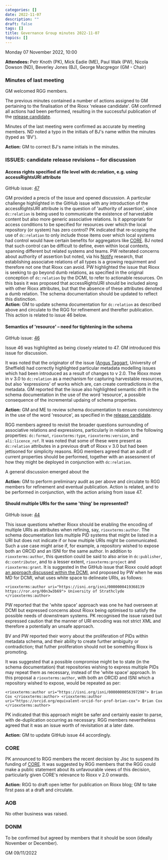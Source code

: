 ```yaml
---
categories: []
date: 2022-11-07
description: ""
draft: false
tags: []
title: Governance Group minutes 2022-11-07
topics: []
---
```


Monday 07 November 2022, 10:00

**Attendees:** Petr Knoth (PK), Mick Eadie (ME), Paul Walk (PW), Nicola Dowson (ND), Beverley Jones (BJ), George Macgregor (GM - Chair)

### Minutes of last meeting

GM welcomed RGG members. 

The previous minutes contained a number of actions assigned to GM pertaining to the finalisation of the Rioxx 'release candidate'. GM confirmed all actions had been performed, resulting in the successful publication of the [release candidate](https://www.rioxx.net/profiles/v3-0-rc-1/). 

Minutes of the last meeting were confirmed as accurate by meeting members. ND noted a typo in the initials of BJ's name within the minutes (typed as 'BV'). 

**Action:** GM to correct BJ's name initials in the minutes.

### ISSUES: candidate release revisions – for discussion

#### Access rights specified at file level with dc:relation, e.g. using accessRightsURI attribute 

GitHub issue: [47](https://github.com/antleaf/rioxx/issues/47)

GM provided a precis of the issue and opened discussion. A particular challenge highlighted in the GitHub issue with any introduction of the accessRightsURI attribute is the question of 'authority of assertion', since `dc:relation` is being used to communicate the existence of harvestable content but also more generic associative relations. Is it appropriate for access conditions to be specified for resources over which the local repository (or system) has zero control? PK indicated that re-scoping the use of `dc:relation` to only include those items over which local systems had control would have certain benefits for aggregators like [CORE](https://core.ac.uk). BJ noted that such control can be difficult to define, even within local contexts, spanning different but related systems and teams. PW reiterated concerns about authority of assertion but noted, via his [Notify](https://www.coar-repositories.org/notify/) research, that establishing associatve relations of all types is a growing requirment and therefore not one that Rioxx can avoid. PW highlighted the issue that Rioxx is seeking to go beyond dumb relations, as specified in the original conception of `dc:relation` by the DCMI, to refer to actionable resources. On this basis it was proposed that accessRightsURI should be included along with other Rioxx attributes, but that the absence of these attributes denoted a dumb relation. The schema documentation should be updated to reflect this distinction.  
**Action:** GM to update schema documentation for `dc:relation` as described above and circulate to the RGG for refinement and therefter publication. This action is related to issue 46 below.

#### Semantics of 'resource' – need for tightening in the schema 

GitHub issue: [46](https://github.com/antleaf/rioxx/issues/46)

Issue 46 was highlighted as being closely related to 47. GM introduced this issue for discussion.

It was noted that the originator of the issue ([Angus Taggart](https://github.com/ajtag), University of Sheffield) had correctly highlighted particular metadata modelling issues which had been introduced as a result of changes to v 2.0. The Rioxx move in v 3.0 to `dc:relation` as a mechanism for capturing harvestable resources, but also 'expressions' of works which are, can create contradictions in the metadata. GM reported that the issue also highlighted semantic drift in the schema documentation in the use of the word 'resource', a possible consequence of the incremental updaing of schema properties. 

**Action:** GM and ME to review schema documentation to ensure consistency in the use of the word 'resource', as specified in the [release candidate](https://www.rioxx.net/profiles/v3-0-rc-1/).

RGG members agreed to revisit the broader questions surrounding of associative relations and expressions, particularly in relation to the following properties: `dc:format`, `rioxxterms:type`, `rioxxterms:version`, and `ali:licence_ref`. It was noted that some of these were present as `dc:relation` attributes in a previous draft of Rioxx v 3.0 but had been jettisoned for simplicity reasons. RGG members agreed that an audit of current properties should be performed, together with an assessment of how they might be deployed in conjunction with `dc:relation`. 

A general discussion emerged about the 

**Action:** GM to perform preliminary audit as per above and circulate to RGG members for refinement and eventual publication. Action is related, and to be performed in conjunction, with the action arising from issue 47.

#### Should multiple URIs for the same 'thing' be represented?

GitHub issue: [44](https://github.com/antleaf/rioxx/issues/44)

This issue questions whether Rioxx should be enabling the encoding of multiple URIs as attributes when refining, say, `rioxxterms:author`. The schema documentation lists multiple PID systems that might be listed in a URI but does not indicate if or how multiple URIs might be communicated. Such a use case might arise if, for example, a repository wished to expose both an ORCID and an ISNI for the same author. In addition to `rioxxterms:author`, this question could be said to also arise in `dc:publisher`, `dc:contributor`, and to a lesser extent, `rioxxterms:project` and `rioxxterms:grant`. It is suggested in the GitHub issue that Rioxx could adopt [an approach discussed within the DCMI](https://github.com/dcmi/pids_in_dc/issues/17), and proposed by PW when he was MD for DCMI, what uses white space to delineate URIs, as follows:

`<rioxxterms:author uri="https://isni.org/isni/0000000419368139 https://ror.org/00n3w3b69">
    University of Strathclyde
</rioxxterms:author>`

PW reported that the 'white space' approach was one he had overseen at DCMI but expressed concerns about Rioxx being optimised to satisfy the possible needs of downstream systems. PK recognised the issue raised but expressed caution that the manner of URI encoding was not strict XML and therefore a potentially an unsafe approach. 

BV and PW reported their worry about the proliferation of PIDs within metadata schema, and their ability to create further ambiguity or contradiction; that futher proliferation should not be something Rioxx is promoting. 

It was suggested that a possible compromise might be to state (in the schema documentation) that repositories wishing to express multiple PIDs may repeat them as necessary, instead of the 'white space' approach. In this proposal a `rioxxterms:author`, with both an ORCID and ISNI which a repository wished to expose, would be repeated as per:

`<rioxxterms:author uri="https://isni.org/isni/0000000056397298">
    Brian Cox
</rioxxterms:author>
<rioxxterms:author uri="https://orcid.org/equivalent-orcid-for-prof-brian-cox">
    Brian Cox
</rioxxterms:author>`

PK indicated that this approach might be safer and certainly easier to parse, with de-duplication occurring as necessary. RGG members nevertheless agreed that it was an issue worth of revisitation at a later date.

**Action:** GM to update GitHub issue 44 accordingly.

### CORE

PK announced to RGG members the recent decision by Jisc to suspend its funding of [CORE](https://core.ac.uk/). It was suggested by RGG members that the RGG could make a public statement about its unfavourable views of this decision, particularly given CORE's relevance to Rioxx v 2.0 onwards. 

**Action:** RGG to draft open letter for publication on Rioxx blog; GM to take first pass at a draft and circulate.

### AOB

No other business was raised.

### DONM

To be confirmed but agreed by members that it should be soon (ideally November or December).

GM 09/11/2022